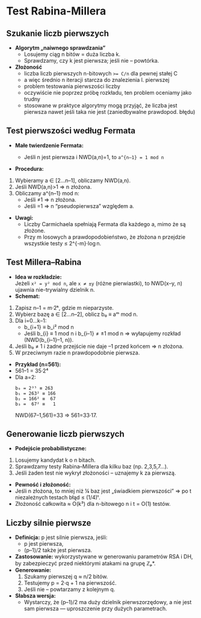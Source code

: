 # Test Rabina-Millera

## Szukanie liczb pierwszych  
- **Algorytm „naiwnego sprawdzania”**  
  - Losujemy ciąg n bitów = duża liczba k.  
  - Sprawdzamy, czy k jest pierwsza; jeśli nie – powtórka.  
- **Złożoność**  
    - liczba liczb pierwszych n-bitowych `>= C/n` dla pewnej stałej C
    - a więc średnio n iteracji starcza do znalezienia l. pierwszej
    - problem testowania pierwszości liczby
    - oczywiście nie poprzez próbę rozkładu, ten problem oceniamy jako trudny
    - stosowane w praktyce algorytmy mogą przyjąć, że liczba jest pierwsza nawet jeśli taka nie jest (zaniedbywalne prawdopod. błędu)

## Test pierwszości według Fermata  
- **Małe twierdzenie Fermata:**  
    - Jeśli n jest pierwsza i NWD(a,n)=1, to `a^{n–1} = 1 mod n`

- **Procedura:**  
1. Wybieramy a ∈ [2…n–1], obliczamy NWD(a,n).  
2. Jeśli NWD(a,n)>1 ⇒ n złożona.  
3. Obliczamy a^{n–1} mod n:  
   - Jeśli ≠1 ⇒ n złożona.  
   - Jeśli =1 ⇒ n “pseudopierwsza” względem a.  
- **Uwagi:**  
    - Liczby Carmichaela spełniają Fermata dla każdego a, mimo że są złożone.  
    - Przy m losowych a prawdopodobieństwo, że złożona n przejdzie wszystkie testy ≤ 2^{-m}·log n.

## Test Millera–Rabina  
- **Idea w rozkładzie:**  
Jeżeli `x² = y² mod n`, ale `x ≠ ±y` (różne pierwiastki), to NWD(x–y, n) ujawnia nie-trywialny dzielnik n.  
- **Schemat:**  
1. Zapisz n–1 = m·2ᵏ, gdzie m nieparzyste.  
2. Wybierz bazę a ∈ [2…n–2], oblicz b₀ ≡ aᵐ mod n.  
3. Dla i=0…k–1:  
   - b_{i+1} ≡ b_i² mod n  
   - Jeśli b_{i} ≡ 1 mod n i b_{i–1} ≠ ±1 mod n ⇒ wyłapujemy rozkład (NWD(b_{i–1}–1, n)).  
4. Jeśli b₀ ≠ 1 i żadne przejście nie daje –1 przed końcem ⇒ n złożona.  
5. W przeciwnym razie n prawdopodobnie pierwsza.  
- **Przykład (n=561):**  
- 561–1 = 35·2⁴  
- Dla a=2:  
  ```
  b₀ = 2³⁵ ≡ 263  
  b₁ = 263² ≡ 166  
  b₂ = 166² ≡  67  
  b₃ =  67² ≡   1  
  ```  
  NWD(67–1,561)=33 ⇒ 561=33·17.

## Generowanie liczb pierwszych  
- **Podejście probabilistyczne:**  
1. Losujemy kandydat k o n bitach.  
2. Sprawdzamy testy Rabina–Millera dla kilku baz (np. 2,3,5,7…).  
3. Jeśli żaden test nie wykrył złożoności – uznajemy k za pierwszą.  
- **Pewność i złożoność:**  
- Jeśli n złożona, to mniej niż ¼ baz jest „świadkiem pierwszości” ⇒ po t niezależnych testach błąd ≤ (1/4)ᵗ.  
- Złożoność całkowita ≈ O(k³) dla n-bitowego n i t = O(1) testów.

## Liczby silnie pierwsze  
- **Definicja:** p jest silnie pierwsza, jeśli:  
    - p jest pierwsza,  
    - (p–1)/2 także jest pierwsza.  
- **Zastosowanie:** wykorzystywane w generowaniu parametrów RSA i DH, by zabezpieczyć przed niektórymi atakami na grupę ℤₚ*.  
- **Generowanie:**  
    1. Szukamy pierwszej q ≈ n/2 bitów.  
    2. Testujemy p = 2·q + 1 na pierwszość.  
    3. Jeśli nie – powtarzamy z kolejnym q.  
- **Słabsza wersja:**  
    - Wystarczy, że (p–1)/2 ma duży dzielnik pierwszorzędowy, a nie jest sam pierwsza — uproszczenie przy dużych parametrach.